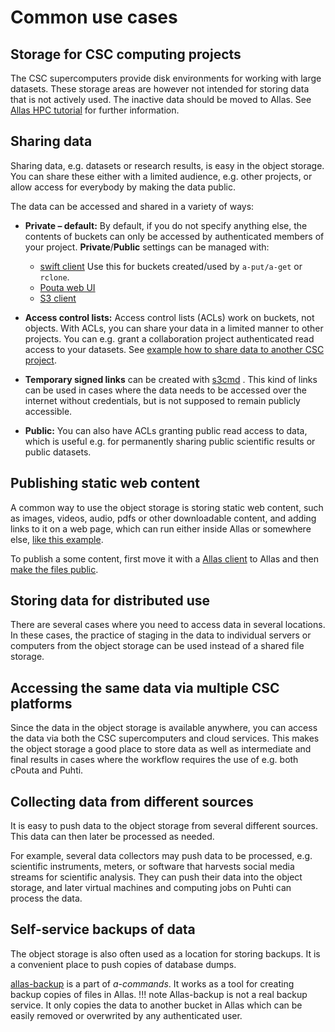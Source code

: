# Common use cases

## Storage for CSC computing projects

The CSC supercomputers provide disk environments for working with large datasets. These storage areas are however not intended for storing data that is not actively used. The inactive data should be moved to Allas. See [Allas HPC tutorial](../allas-hpc.md) for further information.

## Sharing data

Sharing data, e.g. datasets or research results, is easy in the object storage. You can share these either with a limited audience, e.g. other projects, or allow access for everybody by making the data public.

The data can be accessed and shared in a variety of ways:

* **Private – default:** By default, if you do not specify anything else, the contents of buckets can only be accessed by authenticated members of your project. **Private**/**Public** settings can be managed with:

    * [swift client](./swift_client.md#giving-another-project-read-and-write-access-to-a-bucket) Use this for buckets created/used by `a-put/a-get` or `rclone`.
    * [Pouta web UI](./web_client.md#view-objects-via-the-internet)
    * [S3 client](./s3_client.md#s3cmd-and-public-objects)

* **Access control lists:** Access control lists (ACLs) work on buckets, not objects. With ACLs, you can share your data in a limited manner to other projects. You can e.g. grant a collaboration project authenticated read access to your datasets. See [example how to share data to another CSC project](../allas_project_example.md).

 * **Temporary signed links** can be created with [s3cmd](./s3_client.md#publishing-objects-temporarily-with-signed-urls) . This kind of links can be used in cases where the data needs to be accessed over the internet without credentials, but is not supposed to remain publicly accessible.
 
 * **Public:** You can also have ACLs granting public read access to data, which is useful e.g. for permanently sharing public scientific results or public datasets.

## Publishing static web content

A common way to use the object storage is storing static web content, such as images, videos, audio, pdfs or other downloadable content, and adding links to it on a web page, which can run either inside Allas or somewhere else, [like this example](https://a3s.fi/my_fishbucket/my_fish).

To publish a some content, first move it with a [Allas client](../accessing_allas.md) to Allas and then [make the files public](#sharing-data).


## Storing data for distributed use

There are several cases where you need to access data in several locations. In these cases, the practice of staging in the data to individual servers or computers from the object storage can be used instead of a shared file storage.

## Accessing the same data via multiple CSC platforms

Since the data in the object storage is available anywhere, you can access the data via both the CSC supercomputers and cloud services. This makes the object storage a good place to store data as well as intermediate and final results in cases where the workflow requires the use of e.g. both cPouta and Puhti.

## Collecting data from different sources

It is easy to push data to the object storage from several different sources. This data can then later be processed as needed.

For example, several data collectors may push data to be processed, e.g. scientific instruments, meters, or software that harvests social media streams for scientific analysis. They can push their data into the object storage, and later virtual machines and computing jobs on Puhti can process the data.
 
## Self-service backups of data

The object storage is also often used as a location for storing backups. It is a convenient place to push copies of database dumps.

[allas-backup](./a_backup.md) is a part of *a-commands*. It works as a tool for creating backup copies of files in Allas.
!!! note 
    Allas-backup is not a real backup service.
    It only copies the data to another bucket in Allas which can 
    be easily removed or overwrited by any authenticated user.
